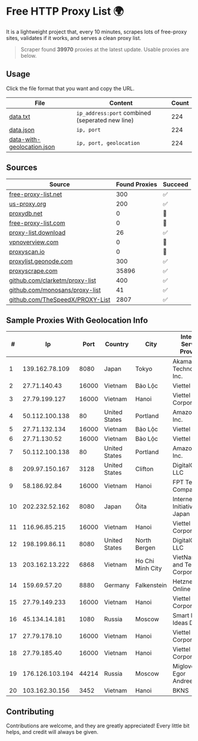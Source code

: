 
# Free HTTP Proxy List 🌍

It is a lightweight project that, every 10 minutes, scrapes lots of free-proxy sites, validates if it works, and serves a clean proxy list.


> Scraper found **39970** proxies at the latest update. Usable proxies are below.

## Usage

Click the file format that you want and copy the URL.


|File|Content|Count|
|----|-------|-----|
|[data.txt](https://raw.githubusercontent.com/themiralay/Proxy-List-World/master/data.txt)|`ip_address:port` combined (seperated new line)|224|
|[data.json](https://raw.githubusercontent.com/themiralay/Proxy-List-World/master/data.json)|`ip, port`|224|
|[data-with-geolocation.json](https://raw.githubusercontent.com/themiralay/Proxy-List-World/master/data-with-geolocation.json)|`ip, port, geolocation`|224|

## Sources

|Source|Found Proxies|Succeed|
|------|-------------|-------|
|[free-proxy-list.net](https://free-proxy-list.net)|300|✅|
|[us-proxy.org](https://www.us-proxy.org)|200|✅|
|[proxydb.net](http://proxydb.net)|0|🚫|
|[free-proxy-list.com](https://free-proxy-list.com/?page=&port=&type%5B%5D=http&type%5B%5D=https&up_time=0&search=Search)|0|🚫|
|[proxy-list.download](https://www.proxy-list.download/HTTP)|26|✅|
|[vpnoverview.com](https://vpnoverview.com/privacy/anonymous-browsing/free-proxy-servers)|0|🚫|
|[proxyscan.io](https://www.proxyscan.io)|0|🚫|
|[proxylist.geonode.com](https://proxylist.geonode.com/api/proxy-list?limit=300&page=1&sort_by=lastChecked&sort_type=desc&protocols=http,https)|300|✅|
|[proxyscrape.com](https://api.proxyscrape.com/v2/?request=displayproxies&protocol=http&timeout=10000&country=all&ssl=all&anonymity=all)|35896|✅|
|[github.com/clarketm/proxy-list](https://raw.githubusercontent.com/clarketm/proxy-list/master/proxy-list-raw.txt)|400|✅|
|[github.com/monosans/proxy-list](https://raw.githubusercontent.com/monosans/proxy-list/main/proxies/http.txt)|41|✅|
|[github.com/TheSpeedX/PROXY-List](https://raw.githubusercontent.com/TheSpeedX/PROXY-List/master/http.txt)|2807|✅|


## Sample Proxies With Geolocation Info

|#|Ip|Port|Country|City|Internet Service Provider|
|-|--|----|-------|----|-------------------------|
|1|139.162.78.109|8080|Japan|Tokyo|Akamai Technologies, Inc.|
|2|27.71.140.43|16000|Vietnam|Bảo Lộc|Viettel Group|
|3|27.79.199.127|16000|Vietnam|Hanoi|Viettel Corporation|
|4|50.112.100.138|80|United States|Portland|Amazon.com, Inc.|
|5|27.71.132.134|16000|Vietnam|Bảo Lộc|Viettel Group|
|6|27.71.130.52|16000|Vietnam|Bảo Lộc|Viettel Group|
|7|50.112.100.138|80|United States|Portland|Amazon.com, Inc.|
|8|209.97.150.167|3128|United States|Clifton|DigitalOcean, LLC|
|9|58.186.92.84|16000|Vietnam|Hanoi|FPT Telecom Company|
|10|202.232.52.162|8080|Japan|Ōita|Internet Initiative Japan Inc.|
|11|116.96.85.215|16000|Vietnam|Hanoi|Viettel Corporation|
|12|198.199.86.11|8080|United States|North Bergen|DigitalOcean, LLC|
|13|203.162.13.222|6868|Vietnam|Ho Chi Minh City|VietNam Post and Telecom Corporation|
|14|159.69.57.20|8880|Germany|Falkenstein|Hetzner Online GmbH|
|15|27.79.149.233|16000|Vietnam|Hanoi|Viettel Corporation|
|16|45.134.14.181|1080|Russia|Moscow|Smart Digital Ideas DOO|
|17|27.79.178.10|16000|Vietnam|Hanoi|Viettel Corporation|
|18|27.79.185.40|16000|Vietnam|Hanoi|Viettel Corporation|
|19|176.126.103.194|44214|Russia|Moscow|Miglovets Egor Andreevich|
|20|103.162.30.156|3452|Vietnam|Hanoi|BKNS|



## Contributing

Contributions are welcome, and they are greatly appreciated! Every
little bit helps, and credit will always be given.

